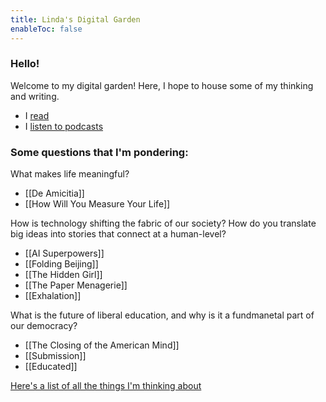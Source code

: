```yaml
---
title: Linda's Digital Garden
enableToc: false
---
```


### Hello!

Welcome to my digital garden! Here, I hope to house some of my thinking and writing. 

- I [read](/tags/book)
- I [listen to podcasts](/tags/acquired)

### Some questions that I'm pondering: 

What makes life meaningful?
- [[De Amicitia]]
- [[How Will You Measure Your Life]]

How is technology shifting the fabric of our society? How do you translate big ideas into stories that connect at a human-level?
- [[AI Superpowers]]
- [[Folding Beijing]]
- [[The Hidden Girl]]
- [[The Paper Menagerie]]
- [[Exhalation]]

What is the future of liberal education, and why is it a fundmanetal part of our democracy? 
- [[The Closing of the American Mind]]
- [[Submission]]
- [[Educated]]

[Here's a list of all the things I'm thinking about](/tags)